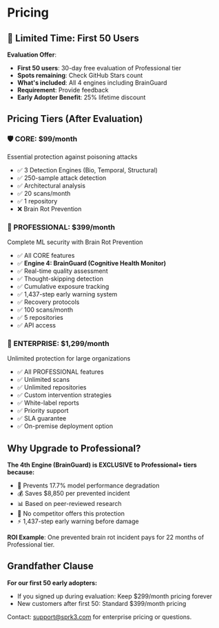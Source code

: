 # Pricing

## 🚨 Limited Time: First 50 Users

**Evaluation Offer**: 
- **First 50 users**: 30-day free evaluation of Professional tier
- **Spots remaining**: Check GitHub Stars count
- **What's included**: All 4 engines including BrainGuard
- **Requirement**: Provide feedback
- **Early Adopter Benefit**: 25% lifetime discount

## Pricing Tiers (After Evaluation)

### 🛡️ CORE: $99/month
Essential protection against poisoning attacks
- ✅ 3 Detection Engines (Bio, Temporal, Structural)
- ✅ 250-sample attack detection
- ✅ Architectural analysis
- ✅ 20 scans/month
- ✅ 1 repository
- ❌ Brain Rot Prevention

### 🚀 PROFESSIONAL: $399/month
Complete ML security with Brain Rot Prevention
- ✅ All CORE features
- ✅ **Engine 4: BrainGuard (Cognitive Health Monitor)**
- ✅ Real-time quality assessment
- ✅ Thought-skipping detection
- ✅ Cumulative exposure tracking
- ✅ 1,437-step early warning system
- ✅ Recovery protocols
- ✅ 100 scans/month
- ✅ 5 repositories
- ✅ API access

### 🏢 ENTERPRISE: $1,299/month
Unlimited protection for large organizations
- ✅ All PROFESSIONAL features
- ✅ Unlimited scans
- ✅ Unlimited repositories
- ✅ Custom intervention strategies
- ✅ White-label reports
- ✅ Priority support
- ✅ SLA guarantee
- ✅ On-premise deployment option

## Why Upgrade to Professional?

**The 4th Engine (BrainGuard) is EXCLUSIVE to Professional+ tiers because:**
- 🧠 Prevents 17.7% model performance degradation
- 💰 Saves $8,850 per prevented incident
- 📊 Based on peer-reviewed research
- 🎯 No competitor offers this protection
- ⚡ 1,437-step early warning before damage

**ROI Example**: One prevented brain rot incident pays for 22 months of Professional tier.

## Grandfather Clause

**For our first 50 early adopters:**
- If you signed up during evaluation: Keep $299/month pricing forever
- New customers after first 50: Standard $399/month pricing

Contact: support@sprk3.com for enterprise pricing or questions.
